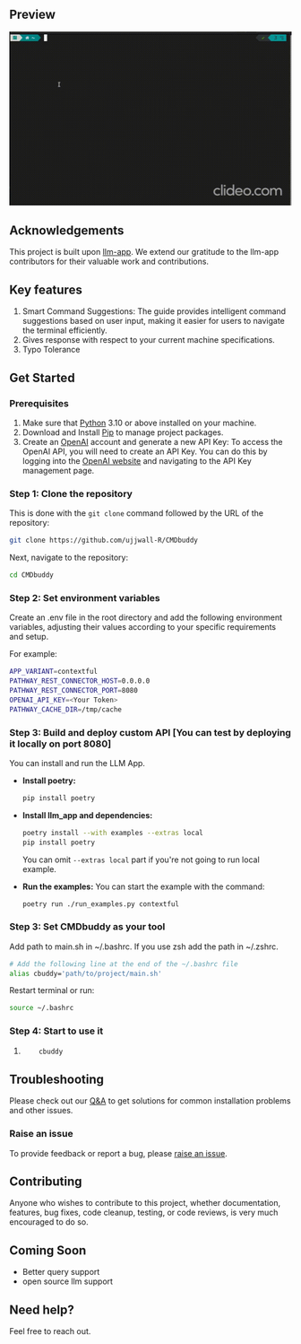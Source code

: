 ## Preview

![Alt Text](./demo.gif)

## Acknowledgements

This project is built upon [llm-app](https://github.com/pathwaycom/llm-app). We extend our gratitude to the llm-app contributors for their valuable work and contributions.

## Key features

1. Smart Command Suggestions: The guide provides intelligent command suggestions based on user input, making it easier for users to navigate the terminal efficiently.
2. Gives response with respect to your current machine specifications.
3. Typo Tolerance

## Get Started

### Prerequisites

1. Make sure that [Python](https://www.python.org/downloads/) 3.10 or above installed on your machine.
2. Download and Install [Pip](https://pip.pypa.io/en/stable/installation/) to manage project packages.
3. Create an [OpenAI](https://openai.com/) account and generate a new API Key: To access the OpenAI API, you will need to create an API Key. You can do this by logging into the [OpenAI website](https://openai.com/product) and navigating to the API Key management page.

### Step 1: Clone the repository

This is done with the `git clone` command followed by the URL of the repository:

```bash
git clone https://github.com/ujjwall-R/CMDbuddy
```

Next, navigate to the repository:

```bash
cd CMDbuddy
```

### Step 2: Set environment variables

Create an .env file in the root directory and add the following environment variables, adjusting their values according to your specific requirements and setup.

For example:

```bash
APP_VARIANT=contextful
PATHWAY_REST_CONNECTOR_HOST=0.0.0.0
PATHWAY_REST_CONNECTOR_PORT=8080
OPENAI_API_KEY=<Your Token>
PATHWAY_CACHE_DIR=/tmp/cache
```

### Step 3: Build and deploy custom API [You can test by deploying it locally on port 8080]

You can install and run the LLM App.

- **Install poetry:**

  ```bash
  pip install poetry
  ```

- **Install llm_app and dependencies:**

  ```bash
  poetry install --with examples --extras local
  pip install poetry
  ```

  You can omit `--extras local` part if you're not going to run local example.

- **Run the examples:** You can start the example with the command:

  ```bash
  poetry run ./run_examples.py contextful
  ```

### Step 3: Set CMDbuddy as your tool

Add path to main.sh in ~/.bashrc. If you use zsh add the path in ~/.zshrc.

```bash
# Add the following line at the end of the ~/.bashrc file
alias cbuddy='path/to/project/main.sh'
```

Restart terminal or run:

```bash
source ~/.bashrc

```

### Step 4: Start to use it

1.  ```bash
        cbuddy
    ```

## Troubleshooting

Please check out our [Q&A](https://github.com/pathwaycom/llm-app/discussions/categories/q-a) to get solutions for common installation problems and other issues.

### Raise an issue

To provide feedback or report a bug, please [raise an issue](https://github.com/ujjwall-R/CMDbuddy/issues).

## Contributing

Anyone who wishes to contribute to this project, whether documentation, features, bug fixes, code cleanup, testing, or code reviews, is very much encouraged to do so.

## Coming Soon

- Better query support
- open source llm support

## Need help?

Feel free to reach out.
